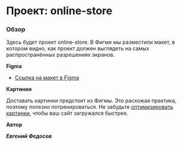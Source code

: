 # Проект: online-store

### Обзор

Здесь будет проект online-store.
В Фигме мы разместили макет, в котором видно, как проект должен выглядеть на самых распространённых разрешениях экранов.

**Figma**

- [Ссылка на макет в Figma](https://www.figma.com/file/mnLY69cYE5cqWM5w6n5hXx/Seo-%26-Digital-Marketing-Landing-Page?type=design&node-id=190-1194&mode=design&t=NCesz6XaimMAmdjR-0)

**Картинки**

Доставать картинки предстоит из Фигмы. Это расхожая практика, поэтому полезно потренироваться.
Не забудьте [оптимизировать картинки](https://tinypng.com/), чтобы ваш сайт загружался быстрее.

**Автор**

**_Евгений Федосов_**
